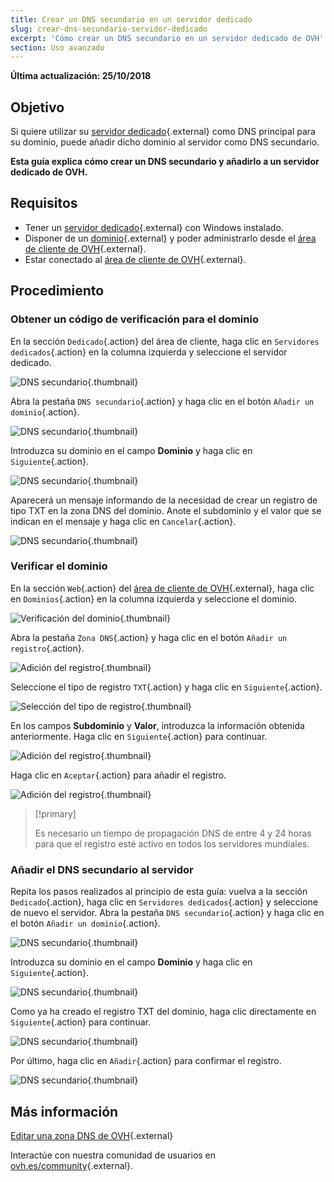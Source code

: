 ```yaml
---
title: Crear un DNS secundario en un servidor dedicado
slug: crear-dns-secundario-servidor-dedicado
excerpt: 'Cómo crear un DNS secundario en un servidor dedicado de OVH'
section: Uso avanzado
---
```


**Última actualización: 25/10/2018**

## Objetivo

Si quiere utilizar su [servidor dedicado](https://www.ovh.es/servidores_dedicados/){.external} como DNS principal para su dominio, puede añadir dicho dominio al servidor como DNS secundario.

**Esta guía explica cómo crear un DNS secundario y añadirlo a un servidor dedicado de OVH.**


## Requisitos

* Tener un [servidor dedicado](https://www.ovh.es/servidores_dedicados/){.external} con Windows instalado.
* Disponer de un [dominio](https://www.ovh.es/dominios/){.external} y poder administrarlo desde el [área de cliente de OVH](https://www.ovh.com/auth/?action=gotomanager){.external}.
* Estar conectado al [área de cliente de OVH](https://www.ovh.com/auth/?action=gotomanager){.external}.


## Procedimiento

### Obtener un código de verificación para el dominio

En la sección `Dedicado`{.action} del área de cliente, haga clic en `Servidores dedicados`{.action} en la columna izquierda y seleccione el servidor dedicado.

![DNS secundario](images/dns2-01.png){.thumbnail}

Abra la pestaña `DNS secundario`{.action} y haga clic en el botón `Añadir un dominio`{.action}.

![DNS secundario](images/dns2-02.png){.thumbnail}

Introduzca su dominio en el campo **Dominio** y haga clic en `Siguiente`{.action}.

![DNS secundario](images/dns2-03.png){.thumbnail}

Aparecerá un mensaje informando de la necesidad de crear un registro de tipo TXT en la zona DNS del dominio. Anote el subdominio y el valor que se indican en el mensaje y haga clic en `Cancelar`{.action}.

![DNS secundario](images/dns2-04a.png){.thumbnail}


### Verificar el dominio

En la sección `Web`{.action} del [área de cliente de OVH](https://www.ovh.com/auth/?action=gotomanager){.external}, haga clic en `Dominios`{.action} en la columna izquierda y seleccione el dominio.

![Verificación del dominio](images/domain-verification-01.png){.thumbnail}

Abra la pestaña `Zona DNS`{.action} y haga clic en el botón `Añadir un registro`{.action}.

![Adición del registro](images/domain-verification-02.png){.thumbnail}

Seleccione el tipo de registro `TXT`{.action} y haga clic en `Siguiente`{.action}.

![Selección del tipo de registro](images/domain-verification-03.png){.thumbnail}

En los campos **Subdominio** y **Valor**, introduzca la información obtenida anteriormente. Haga clic en `Siguiente`{.action} para continuar.

![Adición del registro](images/domain-verification-04.png){.thumbnail}

Haga clic en `Aceptar`{.action} para añadir el registro.

![Adición del registro](images/domain-verification-05.png){.thumbnail}

> [!primary]
>
> Es necesario un tiempo de propagación DNS de entre 4 y 24 horas para que el registro esté activo en todos los servidores mundiales.
>

### Añadir el DNS secundario al servidor

Repita los pasos realizados al principio de esta guía: vuelva a la sección `Dedicado`{.action}, haga clic en `Servidores dedicados`{.action} y seleccione de nuevo el servidor. Abra la pestaña `DNS secundario`{.action} y haga clic en el botón `Añadir un dominio`{.action}.

![DNS secundario](images/dns2-02.png){.thumbnail}

Introduzca  su dominio en el campo **Dominio** y haga clic en `Siguiente`{.action}.

![DNS secundario](images/dns2-03.png){.thumbnail}

Como ya ha creado el registro TXT del dominio, haga clic directamente en `Siguiente`{.action} para continuar.

![DNS secundario](images/dns2-04b.png){.thumbnail}

Por último, haga clic en `Añadir`{.action} para confirmar el registro.

![DNS secundario](images/dns2-05.png){.thumbnail}


## Más información

[Editar una zona DNS de OVH](https://docs.ovh.com/es/domains/web_hosting_como_editar_mi_zona_dns/){.external}

Interactúe con nuestra comunidad de usuarios en [ovh.es/community](https://www.ovh.es/community/){.external}.